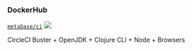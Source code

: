 ### DockerHub
[`metabase/ci`](https://hub.docker.com/repository/docker/metabase/ci)
[![](https://images.microbadger.com/badges/version/metabase/ci.svg)](https://microbadger.com/images/metabase/ci)

CircleCI Buster + OpenJDK + Clojure CLI + Node + Browsers